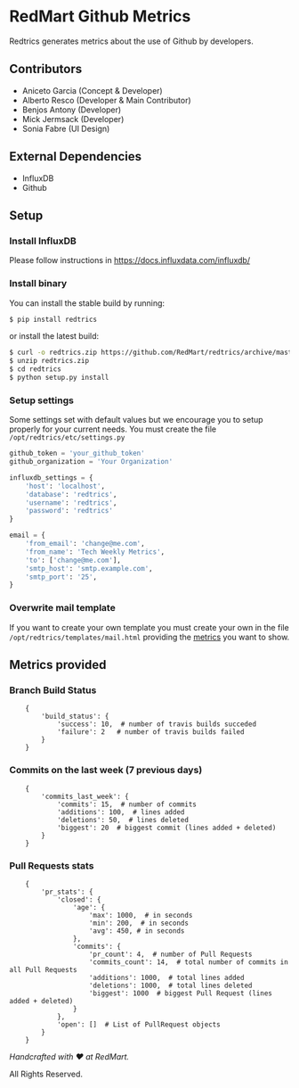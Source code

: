 RedMart Github Metrics
======================

Redtrics generates metrics about the use of Github by developers.

Contributors
------------
- Aniceto Garcia (Concept & Developer)
- Alberto Resco (Developer & Main Contributor)
- Benjos Antony (Developer)
- Mick Jermsack (Developer)
- Sonia Fabre (UI Design)

External Dependencies
---------------------
- InfluxDB
- Github

Setup
-----

### Install InfluxDB

Please follow instructions in https://docs.influxdata.com/influxdb/

### Install binary

You can install the stable build by running:

```bash
$ pip install redtrics
```

or install the latest build:

```bash
$ curl -o redtrics.zip https://github.com/RedMart/redtrics/archive/master.zip
$ unzip redtrics.zip
$ cd redtrics
$ python setup.py install
```

### Setup settings

Some settings set with default values but we encourage you to setup properly for your current needs.
You must create the file `/opt/redtrics/etc/settings.py`

```python
github_token = 'your_github_token'
github_organization = 'Your Organization'
```

```python
influxdb_settings = {
    'host': 'localhost',
    'database': 'redtrics',
    'username': 'redtrics',
    'password': 'redtrics'
}
```

```python
email = {
    'from_email': 'change@me.com',
    'from_name': 'Tech Weekly Metrics',
    'to': ['change@me.com'],
    'smtp_host': 'smtp.example.com',
    'smtp_port': '25',
}
```

### Overwrite mail template

If you want to create your own template you must create your own in the file `/opt/redtrics/templates/mail.html` providing the [metrics](#metrics) you want to show.

<a name="metrics"></a>Metrics provided
------------------------------------

### Branch Build Status

```
    {
        'build_status': {
            'success': 10,  # number of travis builds succeded
            'failure': 2   # number of travis builds failed
        }
    }
```


### Commits on the last week (7 previous days)

```
	{
        'commits_last_week': {
            'commits': 15,  # number of commits
            'additions': 100,  # lines added
            'deletions': 50,  # lines deleted
            'biggest': 20  # biggest commit (lines added + deleted)
        }
    }
```

### Pull Requests stats

``` 
    {
        'pr_stats': {
            'closed': {
                'age': {
                    'max': 1000,  # in seconds
                    'min': 200,  # in seconds
                    'avg': 450, # in seconds
                },
                'commits': {
                    'pr_count': 4,  # number of Pull Requests
                    'commits_count': 14,  # total number of commits in all Pull Requests
                    'additions': 1000,  # total lines added
                    'deletions': 1000,  # total lines deleted
                    'biggest': 1000  # biggest Pull Request (lines added + deleted)
                }
            },
            'open': []  # List of PullRequest objects
        }
    }
```


_Handcrafted with ♥ at RedMart._

All Rights Reserved.
